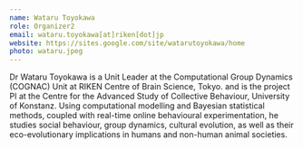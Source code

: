 ```yaml
---
name: Wataru Toyokawa
role: Organizer2
email: wataru.toyokawa[at]riken[dot]jp   
website: https://sites.google.com/site/watarutoyokawa/home
photo: wataru.jpeg
---
```


Dr Wataru Toyokawa is a Unit Leader at the Computational Group Dynamics (COGNAC) Unit at RIKEN Centre of Brain Science, Tokyo.
and is the project PI at the Centre for the Advanced Study of Collective Behaviour, University of Konstanz. Using computational modelling and Bayesian statistical methods, coupled with real-time online behavioural experimentation, he studies social behaviour, group dynamics, cultural evolution, as well as their eco-evolutionary implications in humans and non-human animal societies. 


<!--[Schedule an appointment](){: .btn .btn-outline } -->
